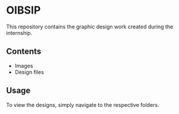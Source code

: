 # OIBSIP

This repository contains the graphic design work created during the internship.

## Contents

- Images
- Design files

## Usage

To view the designs, simply navigate to the respective folders.
